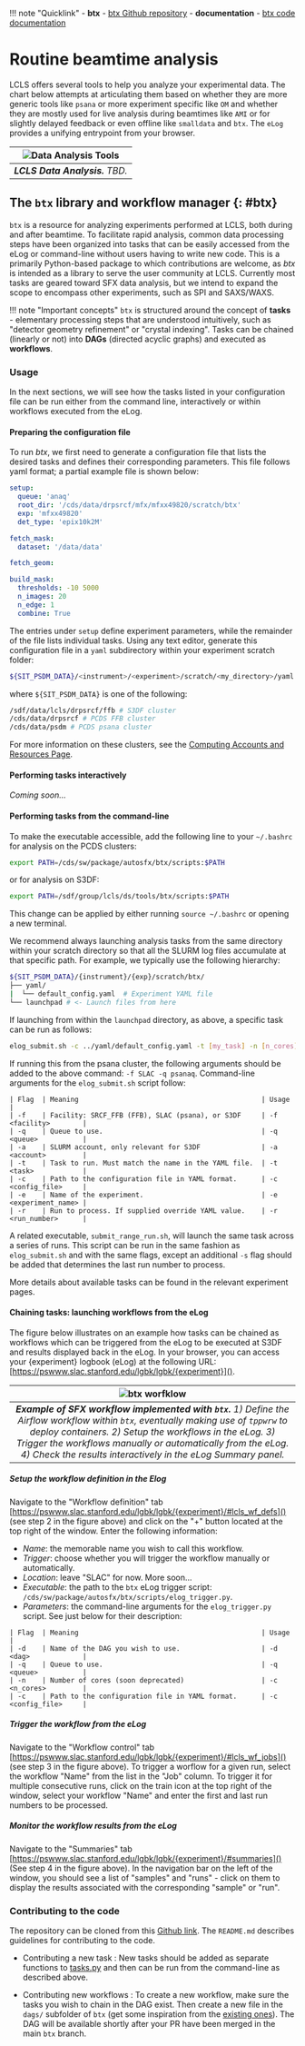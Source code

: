 !!! note "Quicklink"
    - **btx** - [btx Github repository][1]
    - **documentation** - [btx code documentation][2]

# Routine beamtime analysis

LCLS offers several tools to help you analyze your experimental data. 
The chart below attempts at articulating them based on whether they are more generic tools like `psana` or more experiment specific like `OM` 
and whether they are mostly used for live analysis during beamtimes like `AMI` or for slightly delayed feedback or even offline like `smalldata` and `btx`. 
The `eLog` provides a unifying entrypoint from your browser.

| ![Data Analysis Tools](images/data_analysis_tools.png) | 
|:--:| 
| *__LCLS Data Analysis.__ TBD.* |



## The `btx` library and workflow manager {: #btx}

`btx` is a resource for analyzing experiments performed at LCLS, both during and after beamtime. 
To facilitate rapid analysis, common data processing steps have been organized into tasks that can be easily accessed from the eLog or command-line without users having to write new code. 
This is a primarily Python-based package to which contributions are welcome, as *btx* is intended as a library to serve the user community at LCLS. Currently most tasks are geared toward SFX data analysis, but we intend to expand the scope to encompass other experiments, such as SPI and SAXS/WAXS.

!!! note "Important concepts"
    `btx` is structured around the concept of **tasks** - elementary processing steps that are understood intuitively, such as "detector geometry refinement" or "crystal indexing".
    Tasks can be chained (linearly or not) into **DAGs** (directed acyclic graphs) and executed as **workflows**.

### Usage

In the next sections, we will see how the tasks listed in your configuration file can be run either from the command line, interactively or within workflows executed from the eLog.

#### Preparing the configuration file

To run *btx*, we first need to generate a configuration file that lists the desired tasks and defines their corresponding parameters. This file follows yaml format; a partial example file is shown below:
```yaml
setup:
  queue: 'anaq'
  root_dir: '/cds/data/drpsrcf/mfx/mfxx49820/scratch/btx'
  exp: 'mfxx49820'
  det_type: 'epix10k2M'

fetch_mask:
  dataset: '/data/data'

fetch_geom:

build_mask:
  thresholds: -10 5000
  n_images: 20
  n_edge: 1
  combine: True
```
The entries under `setup` define experiment parameters, while the remainder of the file lists individual tasks. Using any text editor, generate this configuration file in a `yaml` subdirectory within your experiment scratch folder:
```bash
${SIT_PSDM_DATA}/<instrument>/<experiment>/scratch/<my_directory>/yaml
```
where `${SIT_PSDM_DATA}` is one of the following:
```bash
/sdf/data/lcls/drpsrcf/ffb # S3DF cluster
/cds/data/drpsrcf # PCDS FFB cluster
/cds/data/psdm # PCDS psana cluster
```
For more information on these clusters, see the [Computing Accounts and Resources Page](/before/accounts/).

#### Performing tasks interactively

*Coming soon...*

#### Performing tasks from the command-line

To make the executable accessible, add the following line to your `~/.bashrc` for analysis on the PCDS clusters:
```bash
export PATH=/cds/sw/package/autosfx/btx/scripts:$PATH
```
or for analysis on S3DF:
```bash
export PATH=/sdf/group/lcls/ds/tools/btx/scripts:$PATH
```
This change can be applied by either running `source ~/.bashrc` or opening a new terminal.

We recommend always launching analysis tasks from the same directory within your scratch directory so that all the SLURM log files accumulate at that specific path. For example, we typically use the following hierarchy:
```bash
${SIT_PSDM_DATA}/{instrument}/{exp}/scratch/btx/
├── yaml/
|  └── default_config.yaml  # Experiment YAML file
└── launchpad # <- Launch files from here
```
If launching from within the `launchpad` directory, as above, a specific task can be run as follows:
```bash
elog_submit.sh -c ../yaml/default_config.yaml -t [my_task] -n [n_cores]
```
If running this from the psana cluster, the following arguments should be added to the above command: `-f SLAC -q psanaq`. Command-line arguments for the `elog_submit.sh` script follow:
```
| Flag  | Meaning                                             | Usage                |
| -f    | Facility: SRCF_FFB (FFB), SLAC (psana), or S3DF     | -f <facility>        |
| -q    | Queue to use.                                       | -q <queue>           |
| -a    | SLURM account, only relevant for S3DF               | -a <account>         |
| -t    | Task to run. Must match the name in the YAML file.  | -t <task>            |
| -c    | Path to the configuration file in YAML format.      | -c <config_file>     |
| -e    | Name of the experiment.                             | -e <experiment_name> |
| -r    | Run to process. If supplied override YAML value.    | -r <run_number>      |
```
A related executable, `submit_range_run.sh`, will launch the same task across a series of runs. This script can be run in the same fashion as `elog_submit.sh` and with the same flags, except an additional `-s` flag should be added that determines the last run number to process. 

More details about available tasks can be found in the relevant experiment pages.


#### Chaining tasks: launching workflows from the eLog

The figure below illustrates on an example how tasks can be chained as workflows which can be triggered from the eLog to be executed at S3DF and results displayed back in the eLog.
In your browser, you can access your {experiment} logbook (eLog) at the following URL: [https://pswww.slac.stanford.edu/lgbk/lgbk/{experiment}](). 

| ![btx worfklow](images/btx_sfx_workflow.png) | 
|:--:| 
| *__Example of SFX workflow implemented with `btx`.__ 1) Define the Airflow workflow within `btx`, eventually making use of `tppwrw` to deploy containers. 2) Setup the workflows in the eLog. 3) Trigger the workflows manually or automatically from the eLog. 4) Check the results interactively in the eLog Summary panel.* |

##### Setup the workflow definition in the Elog
Navigate to the "Workflow definition" tab [https://pswww.slac.stanford.edu/lgbk/lgbk/{experiment}/#lcls_wf_defs]() (see step 2 in the figure above) and click on the "+" button located at the top right of the window. 
Enter the following information:

- *Name*: the memorable name you wish to call this workflow.
- *Trigger*: choose whether you will trigger the workflow manually or automatically.
- *Location*: leave "SLAC" for now. More soon...
- *Executable*: the path to the `btx` eLog trigger script: `/cds/sw/package/autosfx/btx/scripts/elog_trigger.py`.
- *Parameters*: the command-line arguments for the `elog_trigger.py` script. See just below for their description:

```
| Flag  | Meaning                                             | Usage                |
| -d    | Name of the DAG you wish to use.                    | -d <dag>             |
| -q    | Queue to use.                                       | -q <queue>           |
| -n    | Number of cores (soon deprecated)                   | -c <n_cores>         |
| -c    | Path to the configuration file in YAML format.      | -c <config_file>     |
```

##### Trigger the workflow from the eLog
Navigate to the "Workflow control" tab [https://pswww.slac.stanford.edu/lgbk/lgbk/{experiment}/#lcls_wf_jobs]() (see step 3 in the figure above). To trigger a worflow for a given run, select the workflow "Name" from the list in the "Job" column. 
To trigger it for multiple consecutive runs, click on the train icon at the top right of the window, select your workflow "Name" and enter the first and last run numbers to be processed.

##### Monitor the workflow results from the eLog
Navigate to the "Summaries" tab [https://pswww.slac.stanford.edu/lgbk/lgbk/{experiment}/#summaries]() (See step 4 in the figure above). 
In the navigation bar on the left of the window, you should see a list of "samples" and "runs" - click on them to display the results associated with the corresponding "sample" or "run".

### Contributing to the code

The repository can be cloned from this [Github link](https://github.com/lcls-users/btx). The `README.md` describes guidelines for contributing to the code. 

- Contributing a new task
:    New tasks should be added as separate functions to [tasks.py](https://github.com/lcls-users/btx/blob/main/scripts/tasks.py) and then can be run from the command-line as described above. 

- Contributing new workflows 
:    To create a new workflow, make sure the tasks you wish to chain in the DAG exist. Then create a new file in the `dags/` subfolder of `btx` (get some inspiration from the [existing ones](https://github.com/lcls-users/btx/tree/main/dags)). The DAG will be available shortly after your PR have been merged in the main `btx` branch.

[1]: https://github.com/lcls-users/btx
[2]: https://lcls-users.github.io/btx/